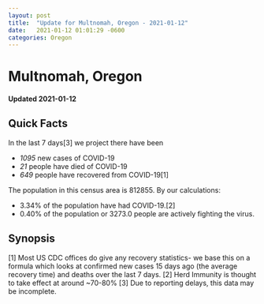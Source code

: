 ```yaml
---
layout: post
title:  "Update for Multnomah, Oregon - 2021-01-12"
date:   2021-01-12 01:01:29 -0600
categories: Oregon
---
```


# Multnomah, Oregon
#### Updated 2021-01-12

## Quick Facts

In the last 7 days[3] we project there have been
- *1095* new cases of COVID-19
- *21* people have died of COVID-19
- *649* people have recovered from COVID-19[1]

The population in this census area is 812855. By our calculations:
- 3.34% of the population have had COVID-19.[2]
- 0.40% of the population or 3273.0 people are actively fighting the virus.

## Synopsis




[1] Most US CDC offices do give any recovery statistics- we base this on a formula which looks at confirmed new cases
15 days ago (the average recovery time) and deaths over the last 7 days.
[2] Herd Immunity is thought to take effect at around ~70-80%
[3] Due to reporting delays, this data may be incomplete. 
    